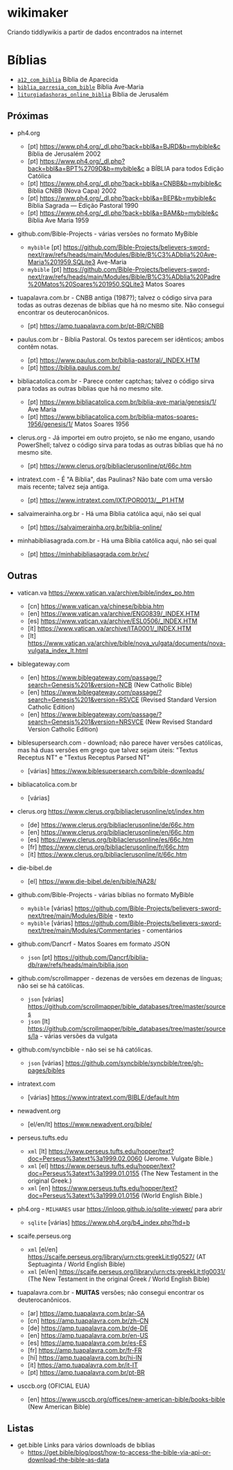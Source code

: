 # wikimaker
Criando tiddlywikis a partir de dados encontrados na internet

# Bíblias

* [`a12_com_biblia`](https://www.a12.com/biblia) Bíblia de Aparecida
* [`biblia_parresia_com_bible`](https://claretianos.com.br/biblia-ave-maria-online/) Bíblia Ave-Maria
* [`liturgiadashoras_online_biblia`](https://liturgiadashoras.online/biblia/biblia-jerusalem/) Bíblia de Jerusalém

## Próximas

* ph4.org
  * [pt] https://www.ph4.org/_dl.php?back=bbl&a=BJRD&b=mybible&c Bíblia de Jerusalém 2002
  * [pt] https://www.ph4.org/_dl.php?back=bbl&a=BPT%2709D&b=mybible&c a BÍBLIA para todos Edição Católica
  * [pt] https://www.ph4.org/_dl.php?back=bbl&a=CNBB&b=mybible&c Bíblia CNBB (Nova Capa) 2002
  * [pt] https://www.ph4.org/_dl.php?back=bbl&a=BEP&b=mybible&c Bíblia Sagrada — Edição Pastoral 1990
  * [pt] https://www.ph4.org/_dl.php?back=bbl&a=BAM&b=mybible&c Bíblia Ave Maria 1959

* github.com/Bible-Projects - várias versões no formato MyBible
  * `mybible` [pt] https://github.com/Bible-Projects/believers-sword-next/raw/refs/heads/main/Modules/Bible/B%C3%ADblia%20Ave-Maria%201959.SQLite3 Ave-Maria
  * `mybible` [pt] https://github.com/Bible-Projects/believers-sword-next/raw/refs/heads/main/Modules/Bible/B%C3%ADblia%20Padre%20Matos%20Soares%201950.SQLite3 Matos Soares

* tuapalavra.com.br - CNBB antiga (1987?); talvez o código sirva para todas as outras dezenas de bíblias que há no mesmo site. Não consegui encontrar os deuterocanônicos.
  * [pt] https://amp.tuapalavra.com.br/pt-BR/CNBB

* paulus.com.br - Bíblia Pastoral. Os textos parecem ser idênticos; ambos contêm notas.
  * [pt] https://www.paulus.com.br/biblia-pastoral/_INDEX.HTM
  * [pt] https://biblia.paulus.com.br/

* bibliacatolica.com.br - Parece conter captchas; talvez o código sirva para todas as outras bíblias que há no mesmo site.
  * [pt] https://www.bibliacatolica.com.br/biblia-ave-maria/genesis/1/ Ave Maria
  * [pt] https://www.bibliacatolica.com.br/biblia-matos-soares-1956/genesis/1/ Matos Soares 1956

* clerus.org - Já importei em outro projeto, se não me engano, usando PowerShell; talvez o código sirva para todas as outras bíblias que há no mesmo site.
  * [pt] https://www.clerus.org/bibliaclerusonline/pt/66c.htm

* intratext.com - É "A Bíblia", das Paulinas? Não bate com uma versão mais recente; talvez seja antiga.
  * [pt] https://www.intratext.com/IXT/POR0013/__P1.HTM

* salvaimerainha.org.br - Há uma Bíblia católica aqui, não sei qual
  * [pt] https://salvaimerainha.org.br/biblia-online/

* minhabibliasagrada.com.br - Há uma Bíblia católica aqui, não sei qual
  * [pt] https://minhabibliasagrada.com.br/vc/

## Outras

* vatican.va https://www.vatican.va/archive/bible/index_po.htm
  * [cn] https://www.vatican.va/chinese/bibbia.htm
  * [en] https://www.vatican.va/archive/ENG0839/_INDEX.HTM
  * [es] https://www.vatican.va/archive/ESL0506/_INDEX.HTM
  * [it] https://www.vatican.va/archive/ITA0001/_INDEX.HTM
  * [lt] https://www.vatican.va/archive/bible/nova_vulgata/documents/nova-vulgata_index_lt.html

* biblegateway.com
  * [en] https://www.biblegateway.com/passage/?search=Genesis%201&version=NCB (New Catholic Bible)
  * [en] https://www.biblegateway.com/passage/?search=Genesis%201&version=RSVCE (Revised Standard Version Catholic Edition)
  * [en] https://www.biblegateway.com/passage/?search=Genesis%201&version=NRSVCE (New Revised Standard Version Catholic Edition)

* biblesupersearch.com - download; não parece haver versões católicas, mas há duas versões em grego que talvez sejam úteis: "Textus Receptus NT" e "Textus Receptus Parsed NT"
  * [várias] https://www.biblesupersearch.com/bible-downloads/

* bibliacatolica.com.br
  * [várias]

* clerus.org https://www.clerus.org/bibliaclerusonline/pt/index.htm
  * [de] https://www.clerus.org/bibliaclerusonline/de/66c.htm
  * [en] https://www.clerus.org/bibliaclerusonline/en/66c.htm
  * [es] https://www.clerus.org/bibliaclerusonline/es/66c.htm
  * [fr] https://www.clerus.org/bibliaclerusonline/fr/66c.htm
  * [it] https://www.clerus.org/bibliaclerusonline/it/66c.htm

* die-bibel.de
  * [el] https://www.die-bibel.de/en/bible/NA28/

* github.com/Bible-Projects - várias bíblias no formato MyBible
  * `mybible` [várias] https://github.com/Bible-Projects/believers-sword-next/tree/main/Modules/Bible - texto
  * `mybible` [várias] https://github.com/Bible-Projects/believers-sword-next/tree/main/Modules/Commentaries - comentários

* github.com/Dancrf - Matos Soares em formato JSON
  * `json` [pt] https://github.com/Dancrf/biblia-db/raw/refs/heads/main/biblia.json

* github.com/scrollmapper - dezenas de versões em dezenas de línguas; não sei se há católicas.
  * `json` [várias] https://github.com/scrollmapper/bible_databases/tree/master/sources
  * `json` [lt] https://github.com/scrollmapper/bible_databases/tree/master/sources/la - várias versões da vulgata

* github.com/syncbible - não sei se há católicas.
  * `json` [várias] https://github.com/syncbible/syncbible/tree/gh-pages/bibles

* intratext.com
  * [várias] https://www.intratext.com/BIBLE/default.htm

* newadvent.org
  * [el/en/lt] https://www.newadvent.org/bible/

* perseus.tufts.edu
  * `xml` [lt] https://www.perseus.tufts.edu/hopper/text?doc=Perseus%3atext%3a1999.02.0060 (Jerome. Vulgate Bible.)
  * `xml` [el] https://www.perseus.tufts.edu/hopper/text?doc=Perseus%3atext%3a1999.01.0155 (The New Testament in the original Greek.)
  * `xml` [en] https://www.perseus.tufts.edu/hopper/text?doc=Perseus%3atext%3a1999.01.0156 (World English Bible.)

* ph4.org - `MILHARES` usar https://inloop.github.io/sqlite-viewer/ para abrir
  * `sqlite` [várias] https://www.ph4.org/b4_index.php?hd=b

* scaife.perseus.org
  * `xml` [el/en] https://scaife.perseus.org/library/urn:cts:greekLit:tlg0527/ (AT Septuaginta / World English Bible)
  * `xml` [el/en] https://scaife.perseus.org/library/urn:cts:greekLit:tlg0031/ (The New Testament in the original Greek / World English Bible)

* tuapalavra.com.br - **MUITAS** versões; não consegui encontrar os deuterocanônicos.
  * [ar] https://amp.tuapalavra.com.br/ar-SA
  * [cn] https://amp.tuapalavra.com.br/zh-CN
  * [de] https://amp.tuapalavra.com.br/de-DE
  * [en] https://amp.tuapalavra.com.br/en-US
  * [es] https://amp.tuapalavra.com.br/es-ES
  * [fr] https://amp.tuapalavra.com.br/fr-FR
  * [hi] https://amp.tuapalavra.com.br/hi-IN
  * [it] https://amp.tuapalavra.com.br/it-IT
  * [pt] https://amp.tuapalavra.com.br/pt-BR

* usccb.org (OFICIAL EUA)
  * [en] https://www.usccb.org/offices/new-american-bible/books-bible (New American Bible)

## Listas

* get.bible Links para vários downloads de bíblias
  * https://get.bible/blog/post/how-to-access-the-bible-via-api-or-download-the-bible-as-data
